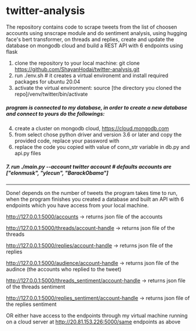 # twitter-analysis
The repository contains code to scrape tweets from the list of choosen accounts using snscrape module and do sentiment analysis, using hugging face's bert transformer, on threads and replies, create and update the database on mongodb cloud and build a REST API with 6 endpoints using flask


1. clone the repository to your local machine:
git clone https://github.com/ShayanHodai/twitter-analysis.git
2. run ./env.sh # it creates a virtual environemt and install required packages for ubuntu 20.04
3. activate the virtual environment:
source [the directory you cloned the repo]/venv/twitter/bin/activate
##### program is connected to my database, in order to create a new database and connect to yours do the followings:
4. create a cluster on  mongodb cloud, https://cloud.mongodb.com
5. from <connect> select <connect your application> chose python driver and version 3.6 or later and copy the provided code, replace your password  with <password>
6. replace the code you copied with value of conn_str variable in db.py and api.py files
##### 7. run ./main.py --account twitter account # defaults accounts are ["elonmusk", "ylecun", "BarackObama"]
-----------------------------------------------------------------------------------------------------------------------------------------------------------
Done! depends on the number of tweets the program takes time to run, when the program finishes you created a database and built an API with 6 endpoints which you have access from your local machine.

http://127.0.0.1:5000/accounts -> returns json file of the accounts

http://127.0.0.1:5000/threads/account-handle -> returns json file of the threads

http://127.0.0.1:5000/replies/account-handle -> returns json file of the replies

http://127.0.0.1:5000/audience/account-handle -> returns json file of the audince (the accounts who replied to the tweet)

http://127.0.0.1:5000/threads_sentiment/account-handle -> returns json file of the threads sentiment

http://127.0.0.1:5000/replies_sentiment/account-handle -> returns json file of the replies sentiment

OR either have access to the endpoints through my virtual machine running on a cloud server at http://20.81.153.226:5000/same endpoints as above
